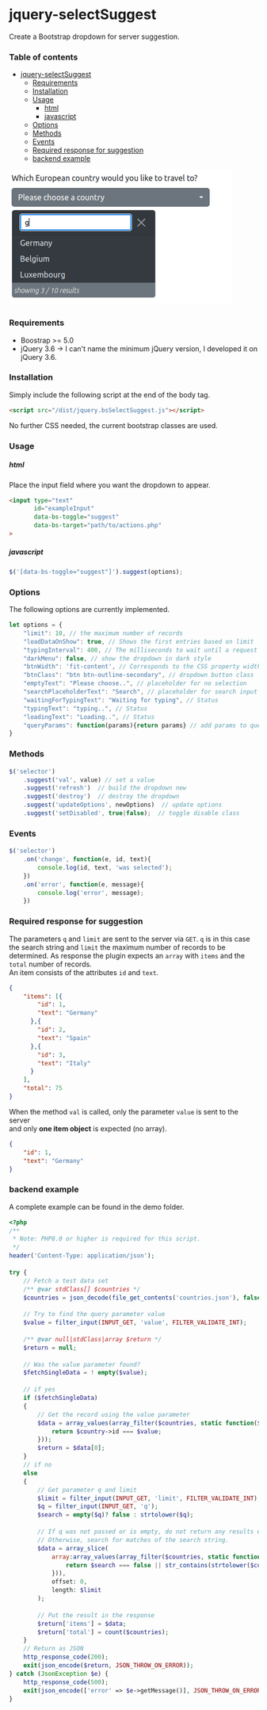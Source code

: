 # jquery-selectSuggest

Create a Bootstrap dropdown for server suggestion.

### Table of contents
- [jquery-selectSuggest](#jquery-selectsuggest)
    + [Requirements](#requirements)
    + [Installation](#installation)
    + [Usage](#usage)
        * [html](#html)
        * [javascript](#javascript)
    + [Options](#options)
    + [Methods](#methods)
    + [Events](#events)
    + [Required response for suggestion](#required-response-for-suggestion)
    + [backend example](#backend-example)

![demo picture](./demo/selectSuggest-Demo.png)

### Requirements
- Boostrap >= 5.0
- jQuery 3.6 -> I can't name the minimum jQuery version, I developed it on jQuery 3.6.
### Installation
Simply include the following script at the end of the body tag.
```html
<script src="/dist/jquery.bsSelectSuggest.js"></script>
```
No further CSS needed, the current bootstrap classes are used.

### Usage
##### html
Place the input field where you want the dropdown to appear.
```html
<input type="text"
       id="exampleInput"
       data-bs-toggle="suggest"
       data-bs-target="path/to/actions.php"
>
```
##### javascript
```js
$('[data-bs-toggle="suggest"]').suggest(options);
```
### Options

The following options are currently implemented.
```js
let options = {
    "limit": 10, // the maximum number of records
    "loadDataOnShow": true, // Shows the first entries based on limit
    "typingInterval": 400, // The milliseconds to wait until a request starts
    "darkMenu": false, // show the dropdown in dark style
    "btnWidth": 'fit-content', // Corresponds to the CSS property width
    "btnClass": "btn btn-outline-secondary", // dropdown button class
    "emptyText": "Please choose..", // placeholder for no selection
    "searchPlaceholderText": "Search", // placeholder for search input
    "waitingForTypingText": "Waiting for typing", // Status
    "typingText": "typing..", // Status
    "loadingText": "Loading..", // Status
    "queryParams": function(params){return params} // add params to query
}
```
### Methods
```js
$('selector')
    .suggest('val', value) // set a value
    .suggest('refresh')  // build the dropdown new
    .suggest('destroy')  // destroy the dropdown
    .suggest('updateOptions', newOptions)  // update options
    .suggest('setDisabled', true|false);  // toggle disable class
```
### Events
```js
$('selector')
    .on('change', function(e, id, text){
        console.log(id, text, 'was selected');
    })
    .on('error', function(e, message){
        console.log('error', message);
    })
```
### Required response for suggestion
The parameters `q` and `limit` are sent to the server via `GET`.
`q` is in this case the search string and `limit` the maximum number of records to be determined.
As response the plugin expects an `array` with `items` and the `total` number of records.  
An item consists of the attributes `id` and `text`.
```json
{
    "items": [{
        "id": 1,
        "text": "Germany"
      },{
        "id": 2,
        "text": "Spain"
      },{
        "id": 3,
        "text": "Italy"
      }
    ],
    "total": 75
}
```
When the method `val` is called, only the parameter `value` is sent to the server   
and only **one item object** is expected (no array).
```json
{
    "id": 1,
    "text": "Germany"
}
```

### backend example
A complete example can be found in the demo folder.
```php
<?php
/**
 * Note: PHP8.0 or higher is required for this script.
 */
header('Content-Type: application/json');

try {
    // Fetch a test data set
    /** @var stdClass[] $countries */
    $countries = json_decode(file_get_contents('countries.json'), false, 512, JSON_THROW_ON_ERROR);

    // Try to find the query parameter value
    $value = filter_input(INPUT_GET, 'value', FILTER_VALIDATE_INT);

    /** @var null|stdClass|array $return */
    $return = null;

    // Was the value parameter found?
    $fetchSingleData = ! empty($value);

    // if yes
    if ($fetchSingleData)
    {
        // Get the record using the value parameter
        $data = array_values(array_filter($countries, static function($country) use ($value){
            return $country->id === $value;
        }));
        $return = $data[0];
    }
    // if no
    else
    {
        // Get parameter q and limit
        $limit = filter_input(INPUT_GET, 'limit', FILTER_VALIDATE_INT);
        $q = filter_input(INPUT_GET, 'q');
        $search = empty($q)? false : strtolower($q);

        // If q was not passed or is empty, do not return any results either.
        // Otherwise, search for matches of the search string.
        $data = array_slice(
            array:array_values(array_filter($countries, static function($country) use ($search){
                return $search === false || str_contains(strtolower($country->text), $search);
            })),
            offset: 0,
            length: $limit
        );

        // Put the result in the response
        $return['items'] = $data;
        $return['total'] = count($countries);
    }
    // Return as JSON
    http_response_code(200);
    exit(json_encode($return, JSON_THROW_ON_ERROR));
} catch (JsonException $e) {
    http_response_code(500);
    exit(json_encode(['error' => $e->getMessage()], JSON_THROW_ON_ERROR));
}


```
